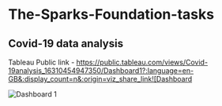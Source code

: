# The-Sparks-Foundation-tasks
## Covid-19 data analysis
Tableau Public link - https://public.tableau.com/views/Covid-19analysis_16310454947350/Dashboard1?:language=en-GB&:display_count=n&:origin=viz_share_link![Dashboard

![Dashboard 1](https://user-images.githubusercontent.com/87129840/132716392-9fe76f55-7f6e-4cc8-ad4e-08f663d81c9c.png)
